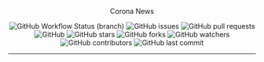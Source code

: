 <p align="center">
Corona News
</p>

<p align="center">
<img alt="GitHub Workflow Status (branch)" src="https://img.shields.io/github/workflow/status/yusubx/Corona-news/Flutter%20CI/master">
<img alt="GitHub issues" src="https://img.shields.io/github/issues/yusubx/Corona-news">
<img alt="GitHub pull requests" src="https://img.shields.io/github/issues-pr/yusubx/Corona-news">
<img alt="GitHub" src="https://img.shields.io/github/license/yusubx/Corona-news"> 
<img alt="GitHub stars" src="https://img.shields.io/github/stars/yusubx/Corona-news">
<img alt="GitHub forks" src="https://img.shields.io/github/forks/yusubx/Corona-news">
<img alt="GitHub watchers" src="https://img.shields.io/github/watchers/yusubx/Corona-news">
<img alt="GitHub contributors" src="https://img.shields.io/github/contributors/yusubx/Corona-news">
<img alt="GitHub last commit" src="https://img.shields.io/github/last-commit/yusubx/Corona-news">
</p>

---


